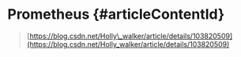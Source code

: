 # Prometheus {#articleContentId}

> [https://blog.csdn.net/Holly\_walker/article/details/103820509](https://blog.csdn.net/Holly_walker/article/details/103820509)



